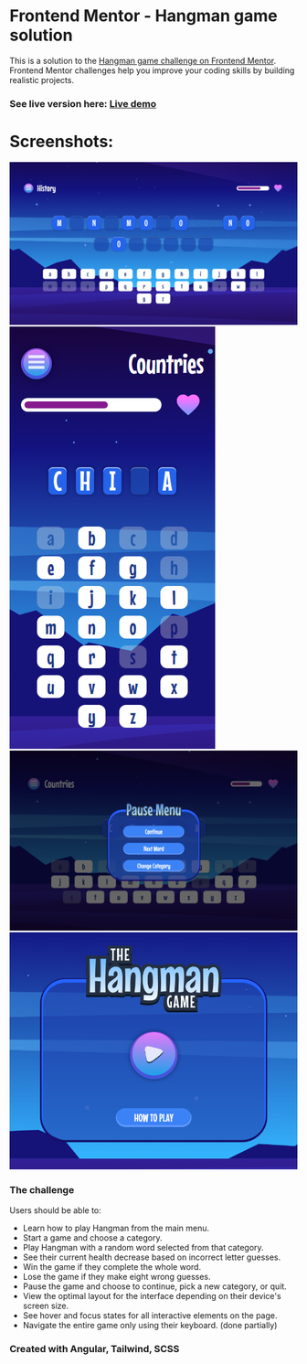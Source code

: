 # Frontend Mentor - Hangman game solution

This is a solution to the [Hangman game challenge on Frontend Mentor](https://www.frontendmentor.io/challenges/hangman-game-rsQiSVLGWn). Frontend Mentor challenges help you improve your coding skills by building realistic projects. 

### See live version here: [Live demo](https://opty21.github.io/FrontendMentor-Hangman)

# Screenshots:
![](./screenshots/game.png )
![](./screenshots/mobileGame.png)
![](./screenshots/pauseMenu.png)
![](./screenshots/mainMenu.png )

### The challenge

Users should be able to:

- Learn how to play Hangman from the main menu.
- Start a game and choose a category.
- Play Hangman with a random word selected from that category.
- See their current health decrease based on incorrect letter guesses.
- Win the game if they complete the whole word.
- Lose the game if they make eight wrong guesses.
- Pause the game and choose to continue, pick a new category, or quit.
- View the optimal layout for the interface depending on their device's screen size.
- See hover and focus states for all interactive elements on the page.
- Navigate the entire game only using their keyboard. (done partially)

### Created with Angular, Tailwind, SCSS
